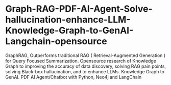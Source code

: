 # Graph-RAG-PDF-AI-Agent-Solve-hallucination-enhance-LLM-Knowledge-Graph-to-GenAI-Langchain-opensource
GraphRAG, Outperforms traditional RAG ( Retrieval-Augmented Generation ) for Query Focused Summarization.  Opensource research of Knowledge Graph to improving the accuracy of data discovery, solving RAG pain points, solving Black-box hallucination,  and to enhance LLMs. Knowledge Graph to GenAI. PDF AI Agent/Chatbot with Python, Neo4j and LangChain
